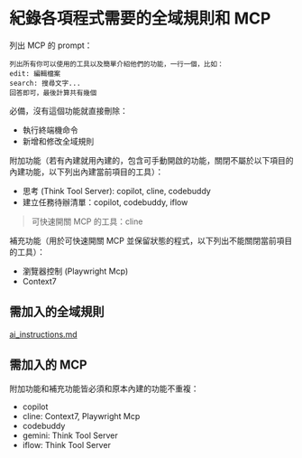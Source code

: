 # 紀錄各項程式需要的全域規則和 MCP
列出 MCP 的 prompt：
```
列出所有你可以使用的工具以及簡單介紹他們的功能，一行一個，比如：
edit: 編輯檔案
search: 搜尋文字...
回答即可，最後計算共有幾個
```

必備，沒有這個功能就直接刪除：
- 執行終端機命令
- 新增和修改全域規則

附加功能（若有內建就用內建的，包含可手動開啟的功能，關閉不屬於以下項目的內建功能，以下列出內建當前項目的工具）：
- 思考 (Think Tool Server): copilot, cline, codebuddy
- 建立任務待辦清單：copilot, codebuddy, iflow

> 可快速開關 MCP 的工具：cline

補充功能（用於可快速開關 MCP 並保留狀態的程式，以下列出不能關閉當前項目的工具）：
- 瀏覽器控制 (Playwright Mcp)
- Context7

## 需加入的全域規則
[ai_instructions.md](https://gist.github.com/Artin0123/a522b6121b4169a2966fa01fc1a462d3)

## 需加入的 MCP
附加功能和補充功能皆必須和原本內建的功能不重複：
- copilot
- cline: Context7, Playwright Mcp
- codebuddy
- gemini: Think Tool Server
- iflow: Think Tool Server
